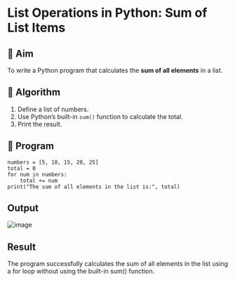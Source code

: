 # List Operations in Python: Sum of List Items

## 🎯 Aim
To write a Python program that calculates the **sum of all elements** in a list.

## 🧠 Algorithm
1. Define a list of numbers.
2. Use Python’s built-in `sum()` function to calculate the total.
3. Print the result.

## 🧾 Program
```
numbers = [5, 10, 15, 20, 25]
total = 0
for num in numbers:
    total += num
print("The sum of all elements in the list is:", total)
```
## Output
![image](https://github.com/user-attachments/assets/5ef4663a-658e-46bd-b4f0-e7b2b87919f8)

## Result
The program successfully calculates the sum of all elements in the list using a for loop without using the built-in sum() function.

